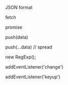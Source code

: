 JSON format


fetch


promise


push(data)


push(...data)  // spread


new RegExp();

addEventListener('change')

addEventListener('keyup')